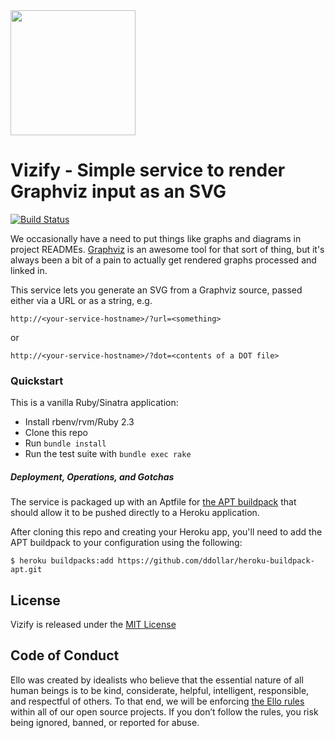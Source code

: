 <img src="http://d324imu86q1bqn.cloudfront.net/uploads/user/avatar/641/large_Ello.1000x1000.png" width="200px" height="200px" />

# Vizify - Simple service to render Graphviz input as an SVG

[![Build Status](https://travis-ci.org/ello/vizify.svg?branch=master)](https://travis-ci.org/ello/vizify)

We occasionally have a need to put things like graphs and diagrams in project
READMEs. [Graphviz](http://www.graphviz.org/) is an awesome tool for that sort
of thing, but it's always been a bit of a pain to actually get rendered graphs
processed and linked in.

This service lets you generate an SVG from a Graphviz source, passed either via
a URL or as a string, e.g.

`http://<your-service-hostname>/?url=<something>`

or

`http://<your-service-hostname>/?dot=<contents of a DOT file>`


### Quickstart

This is a vanilla Ruby/Sinatra application:

* Install rbenv/rvm/Ruby 2.3
* Clone this repo
* Run `bundle install`
* Run the test suite with `bundle exec rake`

##### Deployment, Operations, and Gotchas
The service is packaged up with an Aptfile for [the APT buildpack](https://github.com/ddollar/heroku-buildpack-apt) that should allow it to be pushed directly to a Heroku application.

After cloning this repo and creating your Heroku app, you'll need to add the APT buildpack to your configuration using the following:

```
$ heroku buildpacks:add https://github.com/ddollar/heroku-buildpack-apt.git
```

## License
Vizify is released under the [MIT License](blob/master/LICENSE.txt)

## Code of Conduct
Ello was created by idealists who believe that the essential nature of all human beings is to be kind, considerate, helpful, intelligent, responsible, and respectful of others. To that end, we will be enforcing [the Ello rules](https://ello.co/wtf/policies/rules/) within all of our open source projects. If you don’t follow the rules, you risk being ignored, banned, or reported for abuse.
